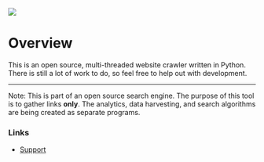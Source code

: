 ![](http://i.imgur.com/wYi2CkD.png)


# Overview

This is an open source, multi-threaded website crawler written in Python. There is still a lot of work to do, so feel free to help out with development.

***

Note: This is part of an open source search engine. The purpose of this tool is to gather links **only**. The analytics, data harvesting, and search algorithms are being created as separate programs. 

### Links

- [Support](https://github.com/AbdulSheikh/Spider)
